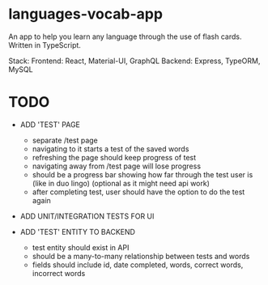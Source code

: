 # languages-vocab-app

An app to help you learn any language through the use of flash cards. Written in TypeScript.

Stack:
Frontend: React, Material-UI, GraphQL
Backend: Express, TypeORM, MySQL

# TODO

- ADD 'TEST' PAGE

  - separate /test page
  - navigating to it starts a test of the saved words
  - refreshing the page should keep progress of test
  - navigating away from /test page will lose progress
  - should be a progress bar showing how far through the test user is (like in duo lingo) (optional as it might need api work)
  - after completing test, user should have the option to do the test again

- ADD UNIT/INTEGRATION TESTS FOR UI

- ADD 'TEST' ENTITY TO BACKEND
  - test entity should exist in API
  - should be a many-to-many relationship between tests and words
  - fields should include id, date completed, words, correct words, incorrect words

